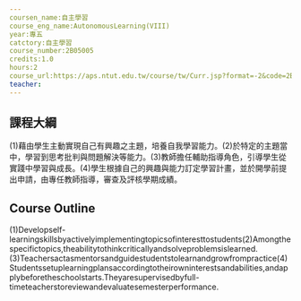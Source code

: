 ```yaml
---
coursen_name:自主學習
course_eng_name:AutonomousLearning(VIII)
year:專五
catctory:自主學習
course_number:2B05005
credits:1.0
hours:2
course_url:https://aps.ntut.edu.tw/course/tw/Curr.jsp?format=-2&code=2B05005
teacher:
---
```


## 課程大綱

(1)藉由學生主動實現自己有興趣之主題，培養自我學習能力。(2)於特定的主題當中，學習到思考批判與問題解決等能力。(3)教師擔任輔助指導角色，引導學生從實踐中學習與成長。(4)學生根據自己的興趣與能力訂定學習計畫，並於開學前提出申請，由專任教師指導，審查及評核學期成績。


## Course Outline

(1)Developself-learningskillsbyactivelyimplementingtopicsofinteresttostudents(2)Amongthespecifictopics,theabilitytothinkcriticallyandsolveproblemsislearned.(3)Teachersactasmentorsandguidestudentstolearnandgrowfrompractice(4)Studentssetuplearningplansaccordingtotheirowninterestsandabilities,andapplybeforetheschoolstarts.Theyaresupervisedbyfull-timeteacherstoreviewandevaluatesemesterperformance.

